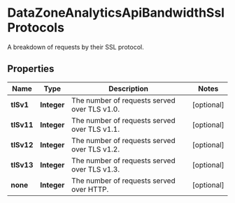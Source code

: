 

# DataZoneAnalyticsApiBandwidthSslProtocols

A breakdown of requests by their SSL protocol.

## Properties

| Name | Type | Description | Notes |
|------------ | ------------- | ------------- | -------------|
|**tlSv1** | **Integer** | The number of requests served over TLS v1.0. |  [optional] |
|**tlSv11** | **Integer** | The number of requests served over TLS v1.1. |  [optional] |
|**tlSv12** | **Integer** | The number of requests served over TLS v1.2. |  [optional] |
|**tlSv13** | **Integer** | The number of requests served over TLS v1.3. |  [optional] |
|**none** | **Integer** | The number of requests served over HTTP. |  [optional] |



